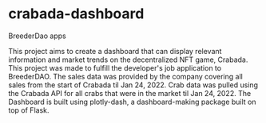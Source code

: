 # crabada-dashboard
BreederDao apps

This project aims to create a dashboard that can display relevant information and market trends on the decentralized NFT game, Crabada.
This project was made to fulfill the developer's job application to BreederDAO. The sales data was provided by the company covering all
sales from the start of Crabada til Jan 24, 2022. Crab data was pulled using the Crabada API for all crabs that were in the market til 
Jan 24, 2022. The Dashboard is built using plotly-dash, a dashboard-making package built on top of Flask.
